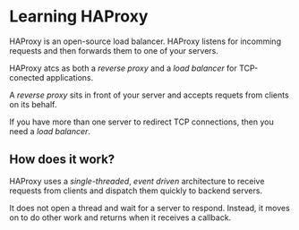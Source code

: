 # Learning HAProxy

HAProxy is an open-source load balancer. HAProxy listens for incomming requests and then
forwards them to one of your servers.

HAProxy atcs as both a _reverse proxy_ and a _load balancer_ for TCP-conected applications.

A _reverse proxy_ sits in front of your server and accepts requets from clients on its behalf.

If you have more than one server to redirect TCP connections, then you need a _load balancer_.

## How does it work?

HAProxy uses a _single-threaded_, _event driven_ architecture to receive requests from clients and dispatch them quickly to backend servers.

It does not open a thread and wait for a server to respond. Instead, it moves on to do other work and returns when it receives a callback.
